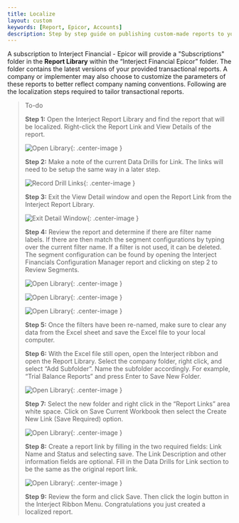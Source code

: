 ```yaml
---
title: Localize
layout: custom
keywords: [Report, Epicor, Accounts]
description: Step by step guide on publishing custom-made reports to your company's report library in the Interject for Financials App for Epicor.
---
```



A subscription to Interject Financial - Epicor will provide a "Subscriptions" folder in the **Report Library** within the “Interject Financial Epicor” folder. The folder contains the latest versions of your provided transactional reports. A company or implementer may also choose to customize the parameters of these reports to better reflect company naming conventions. Following are the localization steps required to tailor transactional reports.

> To-do
>
> **Step 1:** Open the Interject Report Library and find the report that will be localized. Right-click the Report Link and View Details of the report.
>
> ![Open Library](/images/Localize/01.png){: .center-image }
>
> **Step 2:** Make a note of the current Data Drills for Link. The links will need to be setup the same way in a later step.
>
>  ![Record Drill Links](/images/Localize/02.png){: .center-image }
>
> **Step 3:** Exit the View Detail window and open the Report Link from the Interject Report Library.
>
> ![Exit Detail Window](/images/Localize/03.png){: .center-image }
>
> **Step 4:**  Review the report and determine if there are filter name labels. If there are then match the segment configurations by typing over the current filter name. If a filter is not used, it can be deleted. The segment configuration can be found by opening the Interject Financials Configuration Manager report and clicking on step 2 to Review Segments.
>
> ![Open Library](/images/Localize/05.png){: .center-image }
>
> ![Open Library](/images/Localize/06.png){: .center-image }
>
> ![Open Library](/images/Localize/04.png){: .center-image }
>
>  **Step 5:** Once the filters have been re-named, make sure to clear any data from the Excel sheet and save the Excel file to your local computer. 
>
>  
>
>  **Step 6:** With the Excel file still open, open the Interject ribbon and open the Report Library.
Select the company folder, right click, and select “Add Subfolder”. Name the subfolder accordingly. For example, “Trial Balance Reports” and press Enter to Save New Folder.
>
> ![Open Library](/images/Localize/07.png){: .center-image }
> 
>
>  **Step 7:** Select the new folder and right click in the “Report Links” area white space. Click on Save Current Workbook then select the Create New Link (Save Required) option.
>
> ![Open Library](/images/Localize/08.png){: .center-image }
>
>  **Step 8:** Create a report link by filling in the two required fields: Link Name and Status and selecting save. The Link Description and other information fields are optional. Fill in the Data Drills for Link section to be the same as the original report link. 
>
> ![Open Library](/images/Localize/09.png){: .center-image }
>
> **Step 9:** Review the form and click Save. Then click the login button in the Interject Ribbon Menu. Congratulations you just created a localized report. 
>



